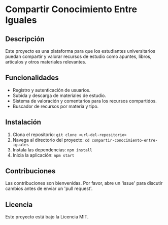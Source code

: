 # Compartir Conocimiento Entre Iguales

## Descripción
Este proyecto es una plataforma para que los estudiantes universitarios puedan compartir y valorar recursos de estudio como apuntes, libros, artículos y otros materiales relevantes.

## Funcionalidades
- Registro y autenticación de usuarios.
- Subida y descarga de materiales de estudio.
- Sistema de valoración y comentarios para los recursos compartidos.
- Buscador de recursos por materia y tipo.

## Instalación
1. Clona el repositorio: `git clone <url-del-repositorio>`
2. Navega al directorio del proyecto: `cd compartir-conocimiento-entre-iguales`
3. Instala las dependencias: `npm install`
4. Inicia la aplicación: `npm start`

## Contribuciones
Las contribuciones son bienvenidas. Por favor, abre un 'issue' para discutir cambios antes de enviar un 'pull request'.

## Licencia
Este proyecto está bajo la Licencia MIT.
